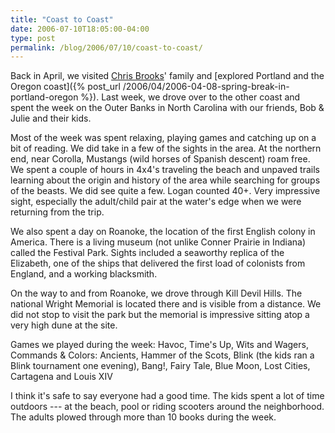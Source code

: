 ```yaml
---
title: "Coast to Coast"
date: 2006-07-10T18:05:00-04:00
type: post
permalink: /blog/2006/07/10/coast-to-coast/
---
```

Back in April, we visited [Chris Brooks](https://www.chrisbrooks.org/)' family and [explored Portland and the Oregon coast]({% post_url /2006/04/2006-04-08-spring-break-in-portland-oregon %}). Last week, we drove over to the other coast and spent the week on the Outer Banks in North Carolina with our friends, Bob & Julie and their kids.

Most of the week was spent relaxing, playing games and catching up on a bit of reading. We did take in a few of the sights in the area. At the northern end, near Corolla, Mustangs (wild horses of Spanish descent) roam free. We spent a couple of hours in 4x4's traveling the beach and unpaved trails learning about the origin and history of the area while searching for groups of the beasts. We did see quite a few. Logan counted 40+. Very impressive sight, especially the adult/child pair at the water's edge when we were returning from the trip.

We also spent a day on Roanoke, the location of the first English colony in America. There is a living museum (not unlike Conner Prairie in Indiana) called the Festival Park. Sights included a seaworthy replica of the Elizabeth, one of the ships that delivered the first load of colonists from England, and a working blacksmith.

On the way to and from Roanoke, we drove through Kill Devil Hills. The national Wright Memorial is located there and is visible from a distance. We did not stop to visit the park but the memorial is impressive sitting atop a very high dune at the site.

Games we played during the week: Havoc, Time's Up, Wits and Wagers, Commands & Colors: Ancients, Hammer of the Scots, Blink (the kids ran a Blink tournament one evening), Bang!, Fairy Tale, Blue Moon, Lost Cities, Cartagena and Louis XIV

I think it's safe to say everyone had a good time. The kids spent a lot of time outdoors --- at the beach, pool or riding scooters around the neighborhood. The adults plowed through more than 10 books during the week.
